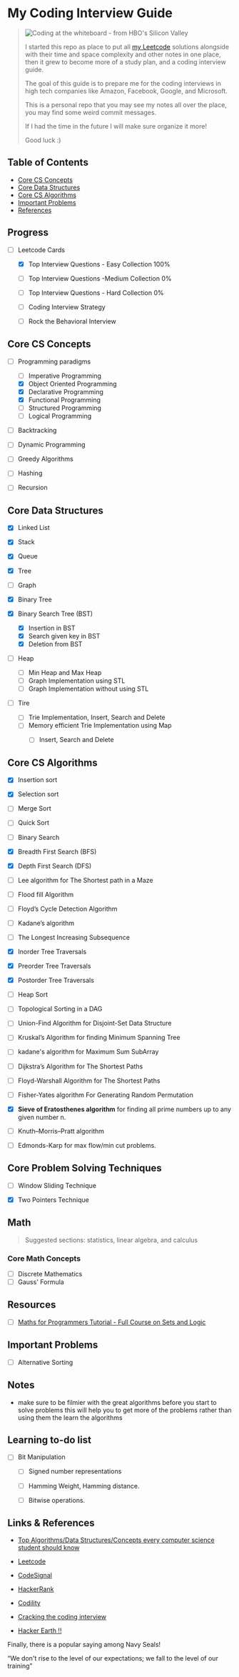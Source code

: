 # My Coding Interview Guide

> ![Coding at the whiteboard - from HBO's Silicon Valley](https://d3j2pkmjtin6ou.cloudfront.net/coding-at-the-whiteboard-silicon-valley.png)
>
> I started this repo as place to put all [my Leetcode](https://leetcode.com/abdallahMurad/) solutions alongside with 
> their time and space complexity and other notes in one place,
> then it grew to become more of a study plan, and a coding interview guide. 
>
> The goal of this guide is to prepare me for the coding interviews in high tech companies like Amazon, Facebook,
> Google, and Microsoft.
>
> This is a personal repo that you may see my notes all over the place, you may find some weird commit messages.
>
> If I had the time in the future I will make sure organize it more!
> 
> Good luck :)



<!-- TABLE OF CONTENTS -->
## Table of Contents

* [Core CS Concepts](#core-cs-concepts)
* [Core Data Structures](#core-data-structures)
* [Core CS Algorithms](#core-cs-algorithms)
* [Important Problems](#core-cs-algorithms)
* [References](#core-cs-algorithms)



## Progress 

- [ ] Leetcode Cards
    - [X] Top Interview Questions - Easy Collection  100%
    - [ ] Top Interview Questions -Medium Collection 0%
    - [ ] Top Interview Questions - Hard Collection 0%
    - [ ] Coding Interview Strategy
    - [ ] Rock the Behavioral Interview


## Core CS Concepts 

- [ ] Programming paradigms 
    - [ ] Imperative Programming 
    - [X] Object Oriented Programming
    - [X] Declarative Programming 
    - [X] Functional Programming 
    - [ ] Structured Programming
    - [ ] Logical Programming 
    
- [ ] Backtracking

- [ ] Dynamic Programming

- [ ] Greedy Algorithms

- [ ] Hashing

- [ ] Recursion


## Core Data Structures 

- [X] Linked List 

- [X] Stack

- [X] Queue

- [X] Tree

- [ ] Graph

- [X] Binary Tree

- [X] Binary Search Tree (BST)
    - [X] Insertion in BST
    - [X] Search given key in BST
    - [X] Deletion from BST
    
- [ ] Heap
    - [ ] Min Heap and Max Heap
    - [ ] Graph Implementation using STL
    - [ ] Graph Implementation without using STL
    
- [ ] Tire
    - [ ] Trie Implementation, Insert, Search and Delete
    - [ ] Memory efficient Trie Implementation using Map 
        - [ ] Insert, Search and Delete
        
        
## Core CS Algorithms

- [X] Insertion sort

- [X] Selection sort

- [ ] Merge Sort

- [ ] Quick Sort

- [ ] Binary Search

- [X] Breadth First Search (BFS)

- [X] Depth First Search (DFS)

- [ ] Lee algorithm for The Shortest path in a Maze

- [ ] Flood fill Algorithm

- [ ] Floyd’s Cycle Detection Algorithm

- [ ] Kadane’s algorithm

- [ ] The Longest Increasing Subsequence

- [X] Inorder Tree Traversals

- [X] Preorder Tree Traversals

- [X] Postorder Tree Traversals

- [ ] Heap Sort

- [ ] Topological Sorting in a DAG

- [ ] Union-Find Algorithm for Disjoint-Set Data Structure

- [ ] Kruskal’s Algorithm for finding Minimum Spanning Tree

- [ ] kadane's algorithm for Maximum Sum SubArray

- [ ] Dijkstra’s Algorithm for The Shortest Paths  

- [ ] Floyd-Warshall Algorithm for The Shortest Paths
 
- [ ] Fisher-Yates algorithm  For Generating Random Permutation 

- [X] **Sieve of Eratosthenes algorithm** for finding all prime numbers up to any given number n. 

- [ ] Knuth–Morris–Pratt algorithm

- [ ] Edmonds-Karp for max flow/min cut problems.

## Core Problem Solving Techniques
- [ ] Window Sliding Technique
- [X] Two Pointers Technique


## Math 
> Suggested sections: statistics, linear algebra, and calculus
### Core Math Concepts

- [ ] Discrete Mathematics
- [ ] Gauss' Formula 

## Resources 
- [ ] [Maths for Programmers Tutorial - Full Course on Sets and Logic](https://www.youtube.com/watch?v=2SpuBqvNjHI)


## Important Problems 

- [ ] Alternative Sorting 

## Notes 
- make sure to be filmier with the great algorithms before you start to solve problems
this will help you to get more of the problems rather than using them the learn the algorithms
  
  
## Learning to-do list
- [ ] Bit Manipulation
    - [ ] Signed number representations 
    - [ ] Hamming Weight, Hamming distance.
    - [ ] Bitwise operations.


## Links & References 

- [Top Algorithms/Data Structures/Concepts every computer science student should know](https://medium.com/techie-delight/top-algorithms-data-structures-concepts-every-computer-science-student-should-know-e0549c67b4ac)

- [Leetcode](https://leetcode.com/abdallahMurad/)
- [CodeSignal](https://app.codesignal.com/)
- [HackerRank](https://www.hackerrank.com)
- [Codility](https://codility.com/)
- [Cracking the coding interview](http://www.crackingthecodinginterview.com/)
- [Hacker Earth !!](https://www.hackerearth.com/)


Finally, there is a popular saying among Navy Seals!

“We don't rise to the level of our expectations; we fall to the level of our training”